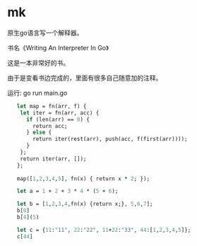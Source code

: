 # mk

原生go语言写一个解释器。

书名《Writing An Interpreter In Go》

这是一本非常好的书。

由于是变看书边完成的，里面有很多自己随意加的注释。

运行:
go run main.go

```ocaml
   let map = fn(arr, f) {
    let iter = fn(arr, acc) {
      if (len(arr) == 0) {
        return acc;
      } else { 
        return iter(rest(arr), push(acc, f(first(arr)))); 
      }
    };
    return iter(arr, []);
   };
   
   map([1,2,3,4,5], fn(x) { return x * 2; });

   let a = 1 + 2 + 3 * 4 * (5 + 6);

   let b = [1,2,3,4,fn(x) {return x;}, 5,6,7];
   b[0]
   b[4](5)

   let c = {11:"11", 22:"22", 11+22:"33", 44:[1,2,3,4,5]};
   c[44]  
```
